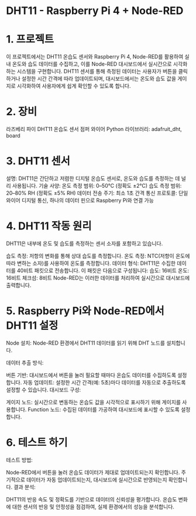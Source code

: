 # DHT11 - Raspberry Pi 4 + Node-RED

# 1. 프로젝트
이 프로젝트에서는 DHT11 온습도 센서와 Raspberry Pi 4, Node-RED를 활용하여 실내 온도와 습도 데이터를 수집하고, 이를 Node-RED 대시보드에서 실시간으로 시각화하는 시스템을 구현합니다. DHT11 센서를 통해 측정된 데이터는 사용자가 버튼을 클릭하거나 설정한 시간 간격에 따라 업데이트되며, 대시보드에서는 온도와 습도 값을 게이지로 시각화하여 사용자에게 쉽게 확인할 수 있도록 합니다.

# 2. 장비
라즈베리 파이
DHT11 온습도 센서
점퍼 와이어
Python 라이브러리: adafruit_dht, board

# 3. DHT11 센서 
설명: DHT11은 간단하고 저렴한 디지털 온습도 센서로, 온도와 습도를 측정하는 데 널리 사용됩니다.
기술 사양:
온도 측정 범위: 0–50°C (정확도 ±2°C)
습도 측정 범위: 20–80% RH (정확도 ±5% RH)
데이터 전송 주기: 최소 1초 간격
통신 프로토콜: 단일 와이어 디지털 통신, 하나의 데이터 핀으로 Raspberry Pi와 연결 가능

# 4. DHT11 작동 원리
DHT11은 내부에 온도 및 습도를 측정하는 센서 소자를 포함하고 있습니다.

습도 측정: 저항의 변화를 통해 상대 습도를 측정합니다.
온도 측정: NTC(저항이 온도에 따라 변하는 소자)를 사용하여 온도를 측정합니다.
데이터 형식: DHT11은 수집한 데이터를 40비트 패킷으로 전송합니다. 이 패킷은 다음으로 구성됩니다:
습도: 16비트
온도: 16비트
체크섬: 8비트
Node-RED는 이러한 데이터를 처리하여 실시간으로 대시보드에 출력합니다.


# 5. Raspberry Pi와 Node-RED에서 DHT11 설정
   
Node 설치: Node-RED 환경에서 DHT11 데이터를 읽기 위해 DHT 노드를 설치합니다.

데이터 추출 방식:

버튼 기반: 대시보드에서 버튼을 눌러 필요할 때마다 온습도 데이터를 수집하도록 설정합니다.
자동 업데이트: 설정한 시간 간격(예: 5초)마다 데이터를 자동으로 추출하도록 설정할 수 있습니다.
대시보드 구성:

게이지 노드: 실시간으로 변동하는 온습도 값을 시각적으로 표시하기 위해 게이지를 사용합니다.
Function 노드: 수집된 데이터를 가공하여 대시보드에 표시할 수 있도록 설정합니다.

# 6. 테스트 하기 
테스트 방법:

Node-RED에서 버튼을 눌러 온습도 데이터가 제대로 업데이트되는지 확인합니다.
주기적으로 데이터가 자동 업데이트되는지, 대시보드에 실시간으로 반영되는지 확인합니다.
결과 분석:

DHT11의 반응 속도 및 정확도를 기반으로 데이터의 신뢰성을 평가합니다.
온습도 변화에 대한 센서의 반응 및 안정성을 점검하여, 실제 환경에서의 성능을 분석합니다.
